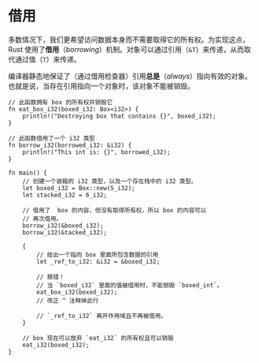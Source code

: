 # 借用

多数情况下，我们更希望访问数据本身而不需要取得它的所有权。为实现这点，Rust 使用了**借用**（*borrowing*）机制。对象可以通过引用（`&T`）来传递，从而取代通过值（`T`）来传递。

编译器静态地保证了（通过借用检查器）引用**总是**（*always*）指向有效的对象。也就是说，当存在引用指向一个对象时，该对象不能被销毁。

```rust,editable,ignore,mdbook-runnable
// 此函数拥有 box 的所有权并销毁它
fn eat_box_i32(boxed_i32: Box<i32>) {
    println!("Destroying box that contains {}", boxed_i32);
}

// 此函数借用了一个 i32 类型
fn borrow_i32(borrowed_i32: &i32) {
    println!("This int is: {}", borrowed_i32);
}

fn main() {
    // 创建一个装箱的 i32 类型，以及一个存在栈中的 i32 类型。
    let boxed_i32 = Box::new(5_i32);
    let stacked_i32 = 6_i32;

    // 借用了  box 的内容，但没有取得所有权，所以 box 的内容可以
    // 再次借用。
    borrow_i32(&boxed_i32);
    borrow_i32(&tacked_i32);

    {
        // 给出一个指向 box 里面所包含数据的引用
        let _ref_to_i32: &i32 = &boxed_i32;

        // 报错！
        // 当 `boxed_i32` 里面的值被借用时，不能销毁 `boxed_int`。
        eat_box_i32(boxed_i32);
        // 改正 ^ 注释掉此行

        // `_ref_to_i32` 离开作用域且不再被借用。
    }

    // box 现在可以放弃 `eat_i32` 的所有权且可以销毁
    eat_i32(boxed_i32);
}
```
